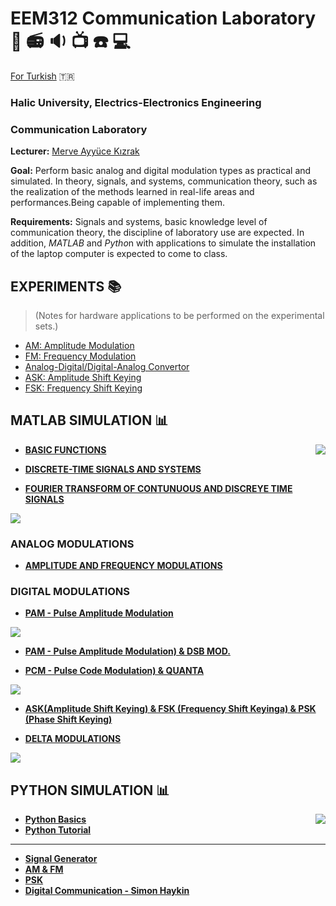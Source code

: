 # EEM312 Communication Laboratory 📡 📻 🔉 📺 ☎️ 💻
[For Turkish](https://github.com/ayyucekizrak/EEM312-Haberlesme-Laboratuvari/blob/master/README.md) :tr:

### Halic University, Electrics-Electronics Engineering 
### Communication Laboratory

**Lecturer:** [Merve Ayyüce Kızrak](http://www.ayyucekizrak.com/en/about/)

**Goal:** Perform basic analog and digital modulation types as practical and simulated. In theory, signals, and systems, communication theory, such as the realization of the methods learned in real-life areas and performances.Being capable of implementing them.

**Requirements:** Signals and systems, basic knowledge level of communication theory, the discipline of laboratory use are expected. In addition, *MATLAB* and *Pytho*n with applications to simulate the installation of the laptop computer is expected to come to class.

## EXPERIMENTS 📚
> (Notes for hardware applications to be performed on the experimental sets.)

- [AM: Amplitude Modulation](https://github.com/ayyucekizrak/EEM312-Haberlesme-Laboratuvari/blob/master/2-modul-2-ENG.pdf)
- [FM: Frequency Modulation](https://github.com/ayyucekizrak/EEM312-Haberlesme-Laboratuvari/blob/master/3-modul-3-ENG.pdf)
- [Analog-Digital/Digital-Analog Convertor](https://github.com/ayyucekizrak/EEM312-Haberlesme-Laboratuvari/blob/master/4-modul-4-ENG.pdf)
- [ASK: Amplitude Shift Keying](https://github.com/ayyucekizrak/EEM312-Haberlesme-Laboratuvari/blob/master/6-ASK-2016-ENG.pdf)
- [FSK: Frequency Shift Keying](https://github.com/ayyucekizrak/EEM312-Haberlesme-Laboratuvari/blob/master/7-FSK-2016-ENG.pdf)

## MATLAB SIMULATION 📊
<img align="right" src="https://www.computerhope.com/jargon/m/matlab-logo.jpg">

- **[BASIC FUNCTIONS](https://github.com/ayyucekizrak/EEM312-Haberlesme-Laboratuvari/blob/master/MATLAB_KODLARI/DENEY1.m)**

- **[DISCRETE-TIME SIGNALS AND SYSTEMS](https://github.com/ayyucekizrak/EEM312-Haberlesme-Laboratuvari/blob/master/MATLAB_KODLARI/DENEY2.m)**

- **[FOURIER TRANSFORM OF CONTUNUOUS AND DISCREYE TIME SIGNALS](https://github.com/ayyucekizrak/EEM312-Haberlesme-Laboratuvari/blob/master/MATLAB_KODLARI/DENEY3.m)**

![](https://github.com/ayyucekizrak/EEM312-Haberlesme-Laboratuvari/blob/master/AGF.PNG)

### ANALOG MODULATIONS
- **[AMPLITUDE AND FREQUENCY MODULATIONS](https://github.com/ayyucekizrak/EEM312-Haberlesme-Laboratuvari/blob/master/MATLAB_KODLARI/DENEY4.m)**

### DIGITAL MODULATIONS
- **[PAM - Pulse Amplitude Modulation](https://github.com/ayyucekizrak/EEM312-Haberlesme-Laboratuvari/blob/master/MATLAB_KODLARI/DENEY5.m)**

![](https://github.com/ayyucekizrak/EEM312-Haberlesme-Laboratuvari/blob/master/%C3%96RNEKLEME.PNG)

- **[PAM - Pulse Amplitude Modulation) & DSB MOD.](https://github.com/ayyucekizrak/EEM312-Haberlesme-Laboratuvari/blob/master/MATLAB_KODLARI/DENEY5.m)**

- **[PCM - Pulse Code Modulation) & QUANTA](https://github.com/ayyucekizrak/EEM312-Haberlesme-Laboratuvari/blob/master/MATLAB_KODLARI/DENEY6.m)**

![](https://github.com/ayyucekizrak/EEM312-Haberlesme-Laboratuvari/blob/master/KUANTALAMA.PNG)

- **[ASK(Amplitude Shift Keying) & FSK (Frequency Shift Keyinga) & PSK (Phase Shift Keying) ](https://github.com/ayyucekizrak/EEM312-Haberlesme-Laboratuvari/blob/master/MATLAB_KODLARI/DENEY7.m)**

- **[DELTA MODULATIONS](https://github.com/ayyucekizrak/EEM312-Haberlesme-Laboratuvari/blob/master/MATLAB_KODLARI/DENEY8.m)**

![](https://github.com/ayyucekizrak/EEM312-Haberlesme-Laboratuvari/blob/master/ASK_FSK_PSK.PNG)



## PYTHON SIMULATION 📊
<img align="right" src="https://www.101computing.net/wp/wp-content/uploads/python-logo-1.png">

- **[Python Basics](https://medium.com/the-renaissance-developer/python-101-the-basics-441136fb7cc3)**
- **[Python Tutorial](https://docs.python.org/3/tutorial/)**

---
- **[Signal Generator](https://github.com/ayyucekizrak/EEM312-Haberlesme-Laboratuvari/blob/master/PYTHONKOD/Sinyal_%C3%9Cretme_Signal_Generator.ipynb)**
- **[AM & FM](https://github.com/ayyucekizrak/EEM312-Haberlesme-Laboratuvari/blob/master/PYTHONKOD/AM_FM.ipynb)**
- **[PSK](https://github.com/ayyucekizrak/EEM312-Haberlesme-Laboratuvari/blob/master/PYTHONKOD/PSK.ipynb)**
- **[Digital Communication - Simon Haykin](https://tbc-python.fossee.in/book-details/386/)**
